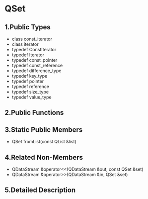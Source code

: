 # QSet

## 1.Public Types

- class const_iterator
- class iterator
- typedef ConstIterator
- typedef Iterator
- typedef const_pointer
- typedef const_reference
- typedef difference_type
- typedef key_type
- typedef pointer
- typedef reference
- typedef size_type
- typedef value_type

## 2.Public Functions



## 3.Static Public Members

- QSet<T> fromList(const QList<T> &list)

## 4.Related Non-Members

- QDataStream &operator<<(QDataStream &out, const QSet<T> &set)
- QDataStream &operator>>(QDataStream &in, QSet<T> &set)

## 5.Detailed Description